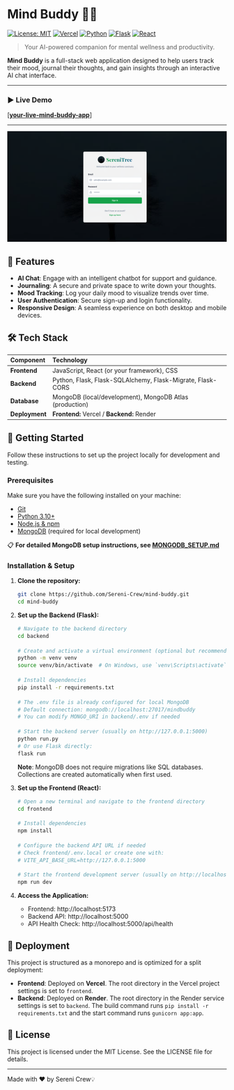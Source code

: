# Mind Buddy 🧠✨

[![License: MIT](https://img.shields.io/badge/License-MIT-yellow.svg)](https://opensource.org/licenses/MIT)
[![Vercel](https://therealsujitk-vercel-badge.vercel.app/?app=mind-buddy-ten)](https://mind-buddy-ten.vercel.app/)
[![Python](https://img.shields.io/badge/Python-3.11-3776AB?logo=python)](https://www.python.org/)
[![Flask](https://img.shields.io/badge/Flask-2.2.2-000000?logo=flask)](https://flask.palletsprojects.com/)
[![React](https://img.shields.io/badge/React-18.2.0-61DAFB?logo=react)](https://reactjs.org/)

> Your AI-powered companion for mental wellness and productivity.

**Mind Buddy** is a full-stack web application designed to help users track their mood, journal their thoughts, and gain insights through an interactive AI chat interface.

---

### ▶️ Live Demo

[**[your-live-mind-buddy-app](https://mind-buddy-ten.vercel.app/)**]

---

![Mind Buddy Screenshot](mind-buddy.png)

## 🌟 Features

- **AI Chat**: Engage with an intelligent chatbot for support and guidance.
- **Journaling**: A secure and private space to write down your thoughts.
- **Mood Tracking**: Log your daily mood to visualize trends over time.
- **User Authentication**: Secure sign-up and login functionality.
- **Responsive Design**: A seamless experience on both desktop and mobile devices.

## 🛠️ Tech Stack

| Component | Technology |
| :--- | :--- |
| **Frontend** | JavaScript, React (or your framework), CSS |
| **Backend** | Python, Flask, Flask-SQLAlchemy, Flask-Migrate, Flask-CORS |
| **Database** | MongoDB (local/development), MongoDB Atlas (production) |
| **Deployment** | **Frontend:** Vercel / **Backend:** Render |

## 🚀 Getting Started

Follow these instructions to set up the project locally for development and testing.

### Prerequisites

Make sure you have the following installed on your machine:
- [Git](https://git-scm.com/)
- [Python 3.10+](https://www.python.org/downloads/)
- [Node.js & npm](https://nodejs.org/en/)
- [MongoDB](https://www.mongodb.com/try/download/community) (required for local development)

📋 **For detailed MongoDB setup instructions, see [MONGODB_SETUP.md](MONGODB_SETUP.md)**

### Installation & Setup

1.  **Clone the repository:**
    ```sh
    git clone https://github.com/Sereni-Crew/mind-buddy.git
    cd mind-buddy
    ```

2.  **Set up the Backend (Flask):**
    ```sh
    # Navigate to the backend directory
    cd backend

    # Create and activate a virtual environment (optional but recommended)
    python -m venv venv
    source venv/bin/activate  # On Windows, use `venv\Scripts\activate`

    # Install dependencies
    pip install -r requirements.txt

    # The .env file is already configured for local MongoDB
    # Default connection: mongodb://localhost:27017/mindbuddy
    # You can modify MONGO_URI in backend/.env if needed

    # Start the backend server (usually on http://127.0.0.1:5000)
    python run.py
    # Or use Flask directly:
    flask run
    ```

    **Note**: MongoDB does not require migrations like SQL databases. Collections are created automatically when first used.

3.  **Set up the Frontend (React):**
    ```sh
    # Open a new terminal and navigate to the frontend directory
    cd frontend

    # Install dependencies
    npm install

    # Configure the backend API URL if needed
    # Check frontend/.env.local or create one with:
    # VITE_API_BASE_URL=http://127.0.0.1:5000

    # Start the frontend development server (usually on http://localhost:5173)
    npm run dev
    ```

4.  **Access the Application:**
    - Frontend: http://localhost:5173
    - Backend API: http://localhost:5000
    - API Health Check: http://localhost:5000/api/health

## 🚢 Deployment

This project is structured as a monorepo and is optimized for a split deployment:

- **Frontend**: Deployed on **Vercel**. The root directory in the Vercel project settings is set to `frontend`.
- **Backend**: Deployed on **Render**. The root directory in the Render service settings is set to `backend`. The build command runs `pip install -r requirements.txt` and the start command runs `gunicorn app:app`.

## 📄 License

This project is licensed under the MIT License. See the LICENSE file for details.

---

Made with ❤️ by Sereni Crew💡
